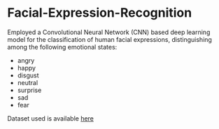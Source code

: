 # Facial-Expression-Recognition
Employed a Convolutional Neural Network (CNN) based deep learning model for the classification of human facial expressions, distinguishing among the following emotional states:
- angry
- happy
- disgust
- neutral
- surprise
- sad
- fear

Dataset used is available [here](https://www.kaggle.com/datasets/msambare/fer2013)
